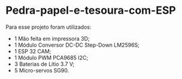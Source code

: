# Pedra-papel-e-tesoura-com-ESP
Para esse projeto foram utilizados:
- 1 Mão feita em impressora 3D;
- 1 Módulo Conversor DC-DC Step-Down LM2596S;
- 1 ESP 32 CAM;
- 1 Módulo PWM PCA9685 I2C;
- 3 Baterias de Lítio 3.7 V;
- 5 Micro-servos SG90.
